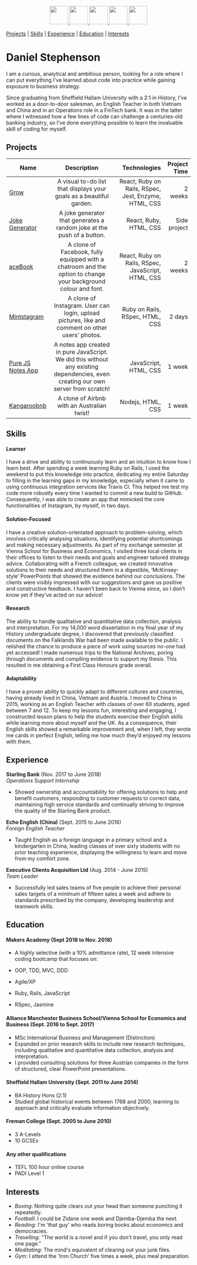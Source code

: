 
<p align="center">
  <a href="https://www.linkedin.com/in/daniel-stephenson-b18b5883">
    <img src="https://upload.wikimedia.org/wikipedia/commons/c/ca/LinkedIn_logo_initials.png" width="50" height="50">
  </a>
  <a href="https://medium.com/@danieljames_41575">
  <img src="https://cdn-images-1.medium.com/max/1600/1*emiGsBgJu2KHWyjluhKXQw.png" width="50" height="50">
  </a>
  <a href="https://www.codewars.com/users/djstephenson7">
  <img src="http://www.softlab.ntua.gr/~nickie/images/logo/codewars.png" width="50" height="50">
  </a>
  <a href="https://github.com/djstephenson7">
  <img src="https://image.flaticon.com/icons/png/512/25/25231.png" width="50" height="50">
  </a>
  <a href="https://www.xing.com/profile/Daniel_Stephenson/cv?sc_o=mxb_p">
  <img src="https://www.brandeps.com/logo-download/X/Xing-Icon-01.png" width="50" height="50">
  </a>
</p>

[Projects](#projects)  |  [Skills](#skills)  |  [Experience](#experience)  |  [Education](#education)  |  [Interests](#interests)

# Daniel Stephenson

I am a curious, analytical and ambitious person, looking for a role where I can put everything I've learned about code into practice while gaining exposure to business strategy.

Since graduating from Sheffield Hallam University with a 2:1 in History, I've worked as a door-to-door salesman, an English Teacher in both Vietnam and China and in an Operations role in a FinTech bank. It was in the latter where I witnessed how a few lines of code can challenge a centuries-old banking industry, so I've done everything possible to learn the invaluable skill of coding for myself.


## <a name="projects"></a> Projects


| Name       | Description       | Technologies | Project Time |
| ------------- |:-------------:| -----:| ------:|
| [Grow](https://github.com/afaraone/final-project)     | A visual to-do list that displays your goals as a beautiful garden. | React, Ruby on Rails, RSpec, Jest, Enzyme, HTML, CSS | 2 weeks |
| [Joke Generator](https://github.com/djstephenson7/react-joke-generator)      | A joke generator that generates a random joke at the push of a button.       |  React, Ruby, HTML, CSS | Side project |
| [aceBook](https://github.com/Kharouk/fakeBook)      | A clone of Facebook, fully equipped with a chatroom and the option to change your background colour and font.    | React, Ruby on Rails, RSpec, JavaScript, HTML, CSS | 2 weeks |
| [Mintstagram](https://github.com/djstephenson7/instagram-challenge) | A clone of Instagram. User can login, upload pictures, like and comment on other users' photos.      |    Ruby on Rails, RSpec, HTML, CSS | 2 days |
| [Pure JS Notes App](https://github.com/afaraone/notes-app)      | A notes app created in pure JavaScript. We did this without any existing dependencies, even creating our own server from scratch!       |  JavaScript, HTML, CSS | 1 week |
| [Kangaroobnb](https://github.com/NadiaAiraf/Kangaroo_MakersAirBnb) | A clone of Airbnb with an Australian twist!      |  Nodejs, HTML, CSS | 1 week |

## <a name="skills"></a>Skills

#### Learner
I have a drive and ability to continuously learn and an intuition to know how I learn best. After spending a week learning Ruby on Rails, I used the weekend to put this knowledge into practice, dedicating my entire Saturday to filling in the learning gaps in my knowledge, especially when it came to using continuous integration services like Travis CI. This helped me test my code more robustly every time I wanted to commit a new build to GitHub. Consequently, I was able to create an app that mimicked the core functionalities of Instagram, by myself, in two days.

#### Solution-Focused
I have a creative solution-orientated approach to problem-solving, which involves critically analysing situations, identifying potential shortcomings and making necessary adjustments. As part of my exchange semester at Vienna School for Business and Economics, I visited three local clients in their offices to listen to their needs and goals and engineer tailored strategy advice. Collaborating with a French colleague, we created innovative solutions to their needs and structured them in a digestible, ‘McKinsey-style’ PowerPoints that showed the evidence behind our conclusions. The clients were visibly impressed with our suggestions and gave us positive and constructive feedback. I haven’t been back to Vienna since, so I don’t know yet if they’ve acted on our advice!

#### Research
The ability to handle qualitative and quantitative data collection, analysis and interpretation. For my 14,000 word dissertation in my final year of my History undergraduate degree, I discovered that previously classified documents on the Falklands War had been made available to the public. I relished the chance to produce a piece of work using sources no-one had yet accessed! I made numerous trips to the National Archives, poring through documents and compiling evidence to support my thesis. This resulted in me obtaining a First Class Honours grade overall.

#### Adaptability
I have a proven ability to quickly adapt to different cultures and countries, having already lived in China, Vietnam and Austria. I moved to China in 2015, working as an English Teacher with classes of over 60 students, aged between 7 and 12. To keep my lessons fun, interesting and engaging, I constructed lesson plans to help the students exercise their English skills while learning more about myself and the UK. As a consequence, their English skills showed a remarkable improvement and, when I left, they wrote me cards in perfect English, telling me how much they’d enjoyed my lessons with them.

## <a name="experience"></a>Experience

**Starling Bank** (Nov. 2017 to June 2018)    
*Operations Support Internship*
- Showed ownership and accountability for offering solutions to help and benefit customers, responding to customer requests to correct data, maintaining high service standards and continually striving to improve the quality of the Starling Bank product.

**Echo English (China)** (Sept. 2015 to June 2016)   
*Foreign English Teacher*
- Taught English as a foreign language in a primary school and a kindergarten in China, leading classes of over sixty students with no prior teaching experience, displaying the willingness to learn and move from my comfort zone.

**Executive Clients Acquisition Ltd** (Aug. 2014 - June 2015)    
*Team Leader*
- Successfully led sales teams of five people to achieve their personal sales targets of a minimum of fifteen sales a week and adhere to standards prescribed by the company, developing leadership and teamwork skills.


## <a name="education"></a>Education

#### Makers Academy (Sept 2018 to Nov. 2018)

- A highly selective (with a 10% admittance rate), 12 week intensive coding bootcamp that focuses on:

- OOP, TDD, MVC, DDD
- Agile/XP
- Ruby, Rails, JavaScript
- RSpec, Jasmine


#### Alliance Manchester Business School/Vienna School for Economics and Business (Sept. 2016 to Sept. 2017)

- MSc International Business and Management (Distinction)
- Expanded on prior research skills to include new research techniques, including qualitative and quantitative data collection, analysis and interpretation.
- I provided consulting solutions for three Austrian companies in the form of structured, clear PowerPoint presentations.

#### Sheffield Hallam University (Sept. 2011 to June 2014)
- BA History Hons (2:1)
- Studied global historical events between 1768 and 2000, learning to approach and critically evaluate information objectively.

#### Freman College (Sept. 2005 to June 2010)
- 3 A-Levels
- 10 GCSEs

#### Any other qualifications
- TEFL 100 hour online course
- PADI Level 1

## <a name="interests">Interests

- *Boxing*: Nothing quite clears out your head than someone punching it repeatedly.
- *Football*: I could be Zidane one week and Djemba-Djemba the next.
- *Reading*: I'm 'that guy' who reads boring books about economics and democracies.
- *Travelling*: "The world is a novel and if you don't travel, you only read one page."
- *Meditating*: The mind's equivalent of clearing out your junk files.
- *Gym*: I attend the 'Iron Church' five times a week, plus meal preparation.
